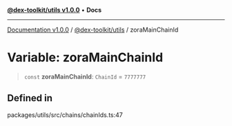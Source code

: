 [**@dex-toolkit/utils v1.0.0**](../README.md) • **Docs**

***

[Documentation v1.0.0](../../../packages.md) / [@dex-toolkit/utils](../README.md) / zoraMainChainId

# Variable: zoraMainChainId

> `const` **zoraMainChainId**: `ChainId` = `7777777`

## Defined in

packages/utils/src/chains/chainIds.ts:47
